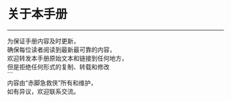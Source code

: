 # 关于本手册

---

为保证手册内容及时更新，  
确保每位读者阅读到最新最可靠的内容，  
欢迎转发本手册原始文本和链接到任何地方，  
但是拒绝任何形式的复制、转载和修改  
\`\`\`  
内容由“赤脚急救侠”所有和维护，  
如有异议，欢迎联系交流。  


